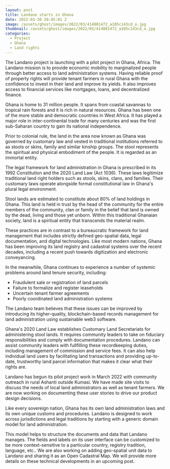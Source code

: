```yaml
---
layout: post
title: Landano starts in Ghana
date: 2022-03-30 20:45:01 Z
image: /assets/ghost/images/2022/03/414801472_a105c143cd_o.jpg
thumbnail: /assets/ghost/images/2022/03/414801472_a105c143cd_o.jpg
categories:
  - Project
  - Ghana
  - Land rights
---
```

The Landano project is launching with a pilot project in Ghana, Africa. The Landano mission is to provide economic mobility to marginalized people through better access to land administration systems. Having reliable proof of property rights will provide tenant farmers in rural Ghana with the confidence to invest in their land and improve its yields. It also improves access to financial services like mortgages, loans, and decentralized finance.

Ghana is home to 31 million people. It spans from coastal savannas to tropical rain forests and it is rich in natural resources. Ghana has been one of the more stable and democratic countries in West Africa. It has played a major role in inter-continental trade for many centuries and was the first sub-Saharan country to gain its national independence.

Prior to colonial rule, the land in the area now known as Ghana was governed by customary law and vested in traditional institutions referred to as stools or skins, family and similar kinship groups. The stool represents the spiritual and physical embodiment of the people. It is regarded as an immortal entity.

The legal framework for land administration in Ghana is prescribed in its 1992 Constitution and the 2020 Land Law (Act 1036). These laws legitimize traditional land right holders such as stools, skins, clans, and families. Their customary laws operate alongside formal constitutional law in Ghana's plural legal environment.

Stool lands are estimated to constitute about 80% of land holdings in Ghana. This land is held in trust by the head of the community for the entire members of the community, clan or family in the belief that land is owned by the dead, living and those yet unborn. Within this traditional Ghanaian society, land is a spiritual entity that transcends the material realm.

These practices are in contrast to a bureaucratic framework for land management that includes strictly defined geo-spatial data, legal documentation, and digital technologies. Like most modern nations, Ghana has been improving its land registry and cadastral systems over the recent decades, including a recent push towards digitization and electronic conveyancing.

In the meanwhile, Ghana continues to experience a number of systemic problems around land tenure security, including:

* Fraudulent sale or registration of land parcels
* Failure to formalize and register leaseholds
* Uncertain tenant farmer agreements
* Poorly coordinated land administration systems

The Landano team believes that these issues can be improved by introducing its higher-quality, blockchain-based records management for land administration using sustainable web3 software.

Ghana's 2020 Land Law establishes Customary Land Secretariats for administering stool lands. It requires community leaders to take on fiduciary responsibilities and comply with documentation procedures. Landano can assist community leaders with fullfilling these recordkeeping duties, including management of commission and service fees. It can also help individual land users by facilitating land transactions and providing up-to-date, trustworthy land parcel information that makes it clear what their rights are.

Landano has begun its pilot project work in March 2022 with community outreach in rural Ashanti outside Kumasi. We have made site visits to discuss the needs of local land administrators as well as tenant farmers. We are now working on documenting these user stories to drive our product design decisions.

Like every sovereign nation, Ghana has its own land administration laws and its own unique customs and procedures. Landano is designed to work across jurisdictions and legal traditions by starting with a generic domain model for land administration.

This model helps to structure the documents and data that Landano manages. The fields and labels on its user interface can be customized to be more context-sensitive to a particular country, registry tradition, language, etc.. We are also working on adding geo-spatial unit data to Landano and sharing it as an Open Cadastral Map. We will provide more details on these technical developments in an upcoming post.
